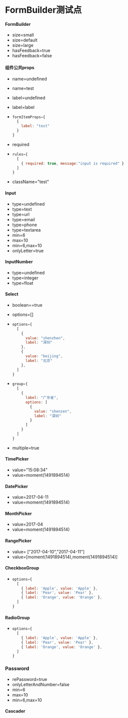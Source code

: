 # FormBuilder测试点

#### FormBuilder

- size=small
- size=default
- size=large
- hasFeedback=true
- hasFeedback=false

#### 组件公共props

- name=undefined
- name=test


- label=undefined


- label=label

- ```jsx
  formItemProps={
    {
      label: "test"
    }
  }
  ```

- required

- ```jsx
  rules={
    [
      { required: true, message:"input is required" }
    ]
  }
  ```

- className="test"

#### Input

- type=undefined
- type=text
- type=url
- type=email
- type=phone
- type=textarea
- min=6
- max=10
- min=6,max=10
- onlyLetter=true

#### InputNumber

- type=undefined
- type=integer
- type=float

#### Select

- boolean==true

- options=[]

- ```jsx
  options={
    [
      {
        value: "shenzhen",
        label: "深圳"
      },
      {
        value: "beijing",
        label: "北京"
      },
    ]
  }
  ```

- ```jsx
  group={
    [
      {
        label: "广东省",
        options: [
          {
            value: "shenzen",
            label: "深圳"
          }
        ] 
      }
    ]
  }
  ```

- multiple=true

#### TimePicker

- value="15:08:34"
- value=moment(1491894514)

#### DatePicker

- value=2017-04-11
- value=moment(1491894514)

#### MonthPicker

- value=2017-04
- value=moment(1491894514)

#### RangePicker

- value= ["2017-04-10","2017-04-11"]
- value=[moment(1491894514),moment(1491894514)]

#### CheckboxGroup

- ```jsx
  options={
    [
      { label: 'Apple', value: 'Apple' },
      { label: 'Pear', value: 'Pear' },
      { label: 'Orange', value: 'Orange' },
    ]
  }
  ```

#### RadioGroup

- ```jsx
  options={
    [
      { label: 'Apple', value: 'Apple' },
      { label: 'Pear', value: 'Pear' },
      { label: 'Orange', value: 'Orange' },
    ]
  }
  ```

### Password

- rePassword=true
- onlyLetterAndNumber=false
- min=6
- max=10
- min=6,max=10

#### Cascader

